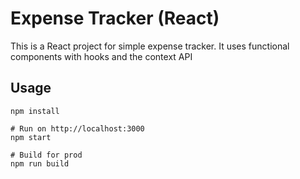 # Expense Tracker (React)

This is a React project for simple expense tracker.
It uses functional components with hooks and the context API

## Usage
```
npm install

# Run on http://localhost:3000
npm start

# Build for prod
npm run build
```
